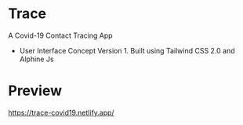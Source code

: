 # Trace
A Covid-19 Contact Tracing App
- User Interface Concept Version 1. Built using Tailwind CSS 2.0 and Alphine Js

# Preview
https://trace-covid19.netlify.app/
